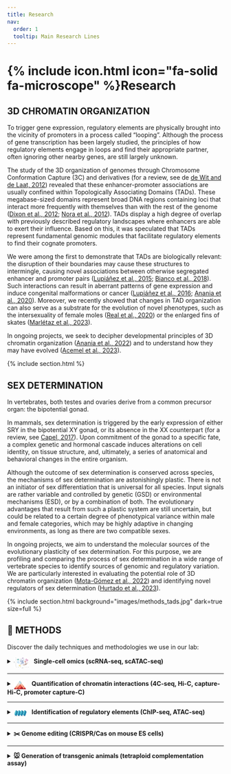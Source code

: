 ```yaml
---
title: Research
nav:
  order: 1
  tooltip: Main Research Lines
---
```


# {% include icon.html icon="fa-solid fa-microscope" %}Research

##  3D CHROMATIN ORGANIZATION

To trigger gene expression, regulatory elements are physically brought into the vicinity of promoters in a process called “looping”. Although the process of gene transcription has been largely studied, the principles of how regulatory elements engage in loops and find their appropriate partner, often ignoring other nearby genes, are still largely unknown.

The study of the 3D organization of genomes through Chromosome Conformation Capture (3C) and derivatives (for a review, see de [de Wit and de Laat, 2012](https://www.ncbi.nlm.nih.gov/pubmed/22215806)) revealed that these enhancer-promoter associations are usually confined within Topologically Associating Domains (TADs). These megabase-sized domains represent broad DNA regions containing loci that interact more frequently with themselves than with the rest of the genome ([Dixon et al., 2012](https://www.ncbi.nlm.nih.gov/pubmed/22495300); [Nora et al., 2012](https://www.ncbi.nlm.nih.gov/pubmed/22495304)). TADs display a high degree of overlap with previously described regulatory landscapes where enhancers are able to exert their influence. Based on this, it was speculated that TADs represent fundamental genomic modules that facilitate regulatory elements to find their cognate promoters. 

We were among the first to demonstrate that TADs are biologically relevant: the disruption of their boundaries may cause these structures to intermingle, causing novel associations between otherwise segregated enhancer and promoter pairs ([Lupiáñez et al., 2015](https://www.ncbi.nlm.nih.gov/pubmed/25959774); [Bianco et al., 2018](https://pubmed.ncbi.nlm.nih.gov/29662163/)). Such interactions can result in aberrant patterns of gene expression and induce congenital malformations or cancer ([Lupiáñez et al., 2016](https://www.ncbi.nlm.nih.gov/pubmed/26862051); [Anania et al., 2020](https://pubmed.ncbi.nlm.nih.gov/29692413/)). Moreover, we recently showed that changes in TAD organization can also serve as a substrate for the evolution of novel phenotypes, such as the intersexuality of female moles ([Real et al., 2020](https://pubmed.ncbi.nlm.nih.gov/33033216/)) or the enlarged fins of skates ([Marlétaz et al., 2023](https://pubmed.ncbi.nlm.nih.gov/37046085/)).

In ongoing projects, we seek to decipher developmental principles of 3D chromatin organization ([Anania et al., 2022](https://pubmed.ncbi.nlm.nih.gov/35817979/)) and to understand how they may have evolved ([Acemel et al., 2023](https://pubmed.ncbi.nlm.nih.gov/36603519/)).

{% include section.html %}

## SEX DETERMINATION

In vertebrates, both testes and ovaries derive from a common precursor organ: the bipotential gonad.

In mammals, sex determination is triggered by the early expression of either SRY in the bipotential XY gonad, or its absence in the XX counterpart (for a review, see [Capel, 2017](https://www.ncbi.nlm.nih.gov/pubmed/28804140)). Upon commitment of the gonad to a specific fate, a complex genetic and hormonal cascade induces alterations on cell identity, on tissue structure, and, ultimately, a series of anatomical and behavioral changes in the entire organism.

Although the outcome of sex determination is conserved across species, the mechanisms of sex determination are astonishingly plastic. There is not an initiator of sex differentiation that is universal for all species. Input signals are rather variable and controlled by genetic (GSD) or environmental mechanisms (ESD), or by a combination of both. The evolutionary advantages that result from such a plastic system are still uncertain, but could be related to a certain degree of phenotypical variance within male and female categories, which may be highly adaptive in changing environments, as long as there are two compatible sexes.

In ongoing projects, we aim to understand the molecular sources of the evolutionary plasticity of sex determination. For this purpose, we are profiling and comparing the process of sex determination in a wide range of vertebrate species to identify sources of genomic and regulatory variation. We are particularly interested in evaluating the potential role of 3D chromatin organization ([Mota-Gómez et al., 2022](https://www.biorxiv.org/content/10.1101/2022.11.18.516861v1)) and identifying novel regulators of sex determination ([Hurtado et al., 2023](https://www.nature.com/articles/s41467-024-47658-x)).

{%
  include section.html
  background="images/methods_tads.jpg"
  dark=true
  size=full
%}

## 🧪 METHODS
Discover the daily techniques and methodologies we use in our lab:

<details>
  <summary>
    <img src="../images/umap7.png" style="width: 35px; height: 25px; vertical-align: middle; margin-right: 8px; border-radius: 3px; position: relative; top: 2px;" />
    <strong>Single-cell omics (scRNA-seq, scATAC-seq)</strong>
  </summary>
  <p>We apply single-cell RNA-seq and ATAC-seq to dissect gene expression and chromatin accessibility at the single-cell level, enabling the reconstruction of cell-type-specific regulatory landscapes.</p>

</details>


---

<details>
  <summary>
    <img src="../images/tad5.jpg" style="width: 30px; height: 20px; vertical-align: middle; margin-right: 8px; border-radius: 3px; position: relative; top: 2px;" />
    <strong>Quantification of chromatin interactions (4C-seq, Hi-C, capture-Hi-C, promoter capture-C)</strong>
  </summary>
  
  <p>The development of Chromosome Conformation Capture (3C) made possible the study of the 3D architecture of the genome by quantifying chromatin looping via a proximity ligation assay. This has greatly expanded our knowledge about gene regulation unfolding basic principles of genomic organization such as the existence of Topologically Associating Domains (TADs).  
  In our lab, we use specific derivatives of the original technique to identify all interacting partners of a specific locus across the genome (4C-seq) or to study every possible contact happening in the nucleus (Hi-C). In addition, we couple C-technologies oligo-based capture technology to investigate multiple loci in the same experiment (Promoter Capture-C) or to create high-resolution interaction maps of large genomic regions (Capture Hi-C).</p>

</details>

---

<details>
  <summary>
      <img src="../images/chipseq6.png" style="width: 30px; height: 20px; vertical-align: middle; margin-right: 8px; border-radius: 3px; position: relative; top: 2px;" />           <strong>Identification of regulatory elements (ChIP-seq, ATAC-seq)</strong>
  </summary>
  <p>We use a combinatorial approach to identify regulatory elements. In a first instance, we generate ChIP-seq datasets in a specific tissue for the histone marks H3k4me1 (marking enhancers), H3K4me3 (promoters), H3K27Ac (active) and H3K27me3 (repressed). We complement this with ATAC-seq datasets to identify open chromatin regions as well as mammalian conservation. Altogether, we use this information to segment the genome into functional categories for the studied tissue using EpiCSeg (<a href="https://genomebiology.biomedcentral.com/articles/10.1186/s13059-015-0708-z" target="_blank">Mammana et al., 2015</a>). Regulatory elements (more specifically enhancers) are then evaluated for their reporter activity in vivo or functionally tested via genome editing.</p>
  <p style="text-align: center;">
    <img src="../images/reg_elements1.jpg" style="width: 520px; height: auto; border-radius: 10px; margin-top: 10px;" />
  </p>
</details>

---

<details>
  <summary><strong>✂️ Genome editing (CRISPR/Cas on mouse ES cells)</strong></summary>
  <p>The recent adaptation of the bacterial immune system CRISPR/Cas9 for genome engineering has revolutionized the field of genetics by allowing a fast, cheap and precise tool to manipulate genomes. Recently we reported our own adaptation of this system to generate mice carrying structural variations, like deletions, duplications or inversions, ranging from hundreds bp to a few megabases (Kraft et al., 2015). In our system, mouse embryonic stem cells (mESC) are transfected with plasmids coexpressing the endonuclease Cas9 and specific guides RNAs flanking the region where the rearrangement has to be induced. We have successfully applied this method in several loci to create mouse models for human disease (<a href="https://pubmed.ncbi.nlm.nih.gov/25959774/" target="_blank">Lupiáñez et al., 2015</a>; <a href="https://pubmed.ncbi.nlm.nih.gov/26755636/" target="_blank">Spielmann et al., 2016</a>). In summary our CRISPR/Cas9 system provides a valuable, fast and reliable tool to systematically manipulate selected loci.</p>
  <p style="text-align: center;">
    <img src="../images/engineering.jpg" style="width: 400px; height: auto; border-radius: 10px; margin-top: 10px;" />  </p>
</details>

---

<details>
  <summary><strong>🐭 Generation of transgenic animals (tetraploid complementation assay)</strong></summary>
  <p>We use our CRISPR-edited mouse ES cells to generate mutant mice via tetraploid complementation assay. This technology, in contrast to other methods (see picture), allows the generation of embryonic litters with isogenic genotypes and ensures a nearly 100% contribution of our mutant cells in the resulting embryo. This allows the direct phenotypical analysis of the resulting F0 animals, thus avoiding breeding steps, generation of stable lines and drastically reducing the number of animals required.</p>
  <p style="text-align: center;">
    <img src="../images/escells.jpg" style="width: 400px; height: auto; border-radius: 10px; margin-top: 10px;" />
  </p>
</details>
